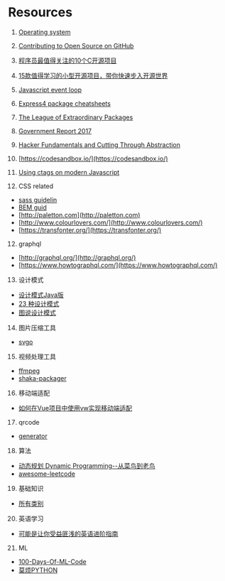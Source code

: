 # Resources

1. [Operating system](https://chyyuu.gitbooks.io/ucorebook/content/index.html)

2. [Contributing to Open Source on GitHub](https://guides.github.com/activities/contributing-to-open-source/)

3. [程序员最值得关注的10个C开源项目](https://news.cnblogs.com/n/506775/)

4. [15款值得学习的小型开源项目，带你快速步入开源世界](http://code.csdn.net/news/2822568)

5. [Javascript event loop](https://www.youtube.com/watch?v=8aGhZQkoFbQ)

6. [Express4 package cheatsheets](https://github.com/azat-co/cheatsheets/tree/master/express4)

7. [The League of Extraordinary Packages](http://thephpleague.com/)

8. [Government Report 2017](http://t.cn/Ri9y6LJ)

9. [Hacker Fundamentals and Cutting Through Abstraction](https://www.youtube.com/watch?v=kSuq3Ry9PLQ)

10. [https://codesandbox.io/](https://codesandbox.io/)

11. [Using ctags on modern Javascript](https://dance.computer.dance/posts/2015/04/using-ctags-on-modern-javascript.html)

12. CSS related

- [sass guidelin](https://sass-guidelin.es/)
- [BEM guid](https://en.bem.info/)
- [http://paletton.com](http://paletton.com)
- [http://www.colourlovers.com/](http://www.colourlovers.com/)
- [https://transfonter.org/](https://transfonter.org/)

12. graphql

- [http://graphql.org/](http://graphql.org/)
- [https://www.howtographql.com/](https://www.howtographql.com/)

13. 设计模式

- [设计模式Java版](https://www.gitbook.com/book/quanke/design-pattern-java/details)
- [23 种设计模式](http://wiki.jikexueyuan.com/project/java-design-pattern/)
- [图说设计模式](https://design-patterns.readthedocs.io/zh_CN/latest/index.html)

14. 图片压缩工具

- [svgo](https://github.com/svg/svgo)

15. 视频处理工具

- [ffmpeg](https://ffmpeg.org/)
- [shaka-packager](https://github.com/google/shaka-packager)

16. 移动端适配

- [如何在Vue项目中使用vw实现移动端适配](https://www.w3cplus.com/mobile/vw-layout-in-vue.html) 

17. qrcode

- [generator](https://www.npmjs.com/package/qrcodejs2)

18. 算法

- [动态规划 Dynamic Programming--从菜鸟到老鸟](https://blog.csdn.net/u013309870/article/details/75193592)
- [awesome-leetcode](https://github.com/apachecn/awesome-leetcode)

19. 基础知识

- [所有类别](https://github.com/CyC2018/Interview-Notebook)

20. 英语学习

- [可能是让你受益匪浅的英语进阶指南](https://github.com/byoungd/English-level-up-tips-for-Chinese)

21. ML
- [100-Days-Of-ML-Code](https://github.com/MLEveryday/100-Days-Of-ML-Code)
- [莫烦PYTHON](https://morvanzhou.github.io/learning-steps/)
